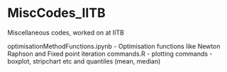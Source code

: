 # MiscCodes_IITB
Miscellaneous codes, worked on at IITB

optimisationMethodFunctions.ipynb - Optimisation functions like Newton Raphson and Fixed point iteration
commands.R - plotting commands - boxplot, stripchart etc and quantiles (mean, median)
